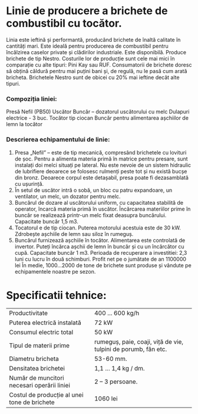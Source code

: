 # Linie de producere a brichete de combustibil cu tocător.

Linia este ieftină și performantă, producând brichete de înaltă calitate în cantități mari.
Este ideală pentru producerea de combustibil pentru încălzirea caselor private și clădirilor industriale. Este disponibilă.
Produce brichete de tip Nestro. Costurile lor de producție sunt cele mai mici în comparație cu alte tipuri: Pini Kay sau RUF. Consumatorii de brichete doresc să obțină căldură pentru mai puțini bani și, de regulă, nu le pasă cum arată bricheta. Brichetele Nestro sunt de obicei cu 20% mai ieftine decât alte tipuri.

### Compoziția liniei:

Presă Nefil (PB50)
Uscător
Buncăr – dozatorul uscătorului cu melc
Dulapuri electrice - 3 buc.
Tocător tip ciocan
Buncăr pentru alimentarea așchiilor de lemn la tocător

### Descrierea echipamentului de linie:

1. Presa „Nefil” – este de tip mecanică, compresând brichetele cu lovituri de șoc. Pentru a alimenta materia primă în matrice pentru presare, sunt instalați doi melci situați pe lateral.
   Nu este nevoie de un sistem hidraulic de lubrifiere deoarece se folosesc rulmenți peste tot și nu există bucșe din bronz.
   Deoarece corpul este detașabil, presa poate fi dezasamblată cu ușurință.
2. În setul de uscător intră o sobă, un bloc cu patru expandoare, un ventilator, un melc, un dozator pentru melc.
3. Buncărul de dozare al uscătorului uniform, cu capacitatea stabilită de operator, încarcă materia primă în uscător. Încărcarea materiilor prime în buncăr se realizează printr-un melc fixat deasupra buncărului. Capacitate buncăr 1,5 m3.
4. Tocatorul e de tip ciocan. Puterea motorului acestuia este de 30 kW. Zdrobește așchiile de lemn sau siloz în rumeguș.
5. Buncărul furnizează așchiile în tocător. Alimentarea este controlată de invertor. Puteți încărca așchii de lemn în buncăr și cu un încărcător cu cupă. Capacitate buncăr 1 m3.
   Perioada de recuperare a investitiei: 2,3 luni cu lucru în două schimburi.
   Profit net pe o jumătate de an 1100000 lei
   În medie, 1000...2000 de tone de brichete sunt produse și vândute pe echipamentele noastre pe sezon.

# Specificatii tehnice:

|                                              |                                                                |
| -------------------------------------------- | -------------------------------------------------------------- |
| Productivitate                               | 400 ... 600 kg/h                                               |
| Puterea electrică instalată                  | 72 kW                                                          |
| Consumul electric total                      | 50 kW                                                          |
| Tipul de materii prime                       | rumeguș, paie, coaji, viță de vie, tulpini de porumb, fân etc. |
| Diametru bricheta                            | 53-60 mm.                                                      |
| Densitatea brichetei                         | 1,1 ... 1,4 kg / dm.                                           |
| Număr de muncitori necesari operării liniei  | 2 – 3 persoane.                                                |
| Costul de producție al unei tone de brichete | 1060 lei                                                       |

